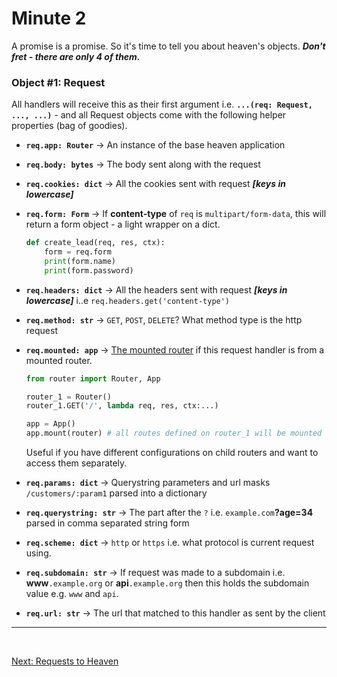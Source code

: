 # Minute 2
A promise is a promise. So it's time to tell you about heaven's objects. **_Don't fret - there are only 4 of them._**


### Object \#1: Request
All handlers will receive this as their first argument i.e. **`...(req: Request, ..., ...)`** -
and all Request objects come with the following helper properties (bag of goodies).

- **`req.app: Router`** -> An instance of the base heaven application

- **`req.body: bytes`** -> The body sent along with the request

- **`req.cookies: dict`** -> All the cookies sent with request **_[keys in lowercase]_**

- **`req.form: Form`** -> If **content-type** of `req` is `multipart/form-data`, this will return a form object - a light
    wrapper on a dict.
    ```py
    def create_lead(req, res, ctx):
        form = req.form
        print(form.name)
        print(form.password)
    ```

- **`req.headers: dict`** -> All the headers sent with request **_[keys in lowercase]_** i..e `req.headers.get('content-type')`

- **`req.method: str`** -> `GET`, `POST`, `DELETE`? What method type is the http request

- **`req.mounted: app`** -> [The mounted router](mount.md) if this request handler is from a mounted router.
    ```py
    from router import Router, App

    router_1 = Router()
    router_1.GET('/', lambda req, res, ctx:...)

    app = App()
    app.mount(router) # all routes defined on router_1 will be mounted to app
    ```
    Useful if you have different configurations on child routers and want to access them separately.

- **`req.params: dict`** -> Querystring parameters and url masks `/customers/:param1` parsed into a dictionary

- **`req.querystring: str`** -> The part after the `?` i.e. `example.com`**?age=34** parsed in comma separated string form

- **`req.scheme: dict`** -> `http` or `https` i.e. what protocol is current request using.

- **`req.subdomain: str`** -> If request was made to a subdomain i.e. **www**`.example.org` or **api**`.example.org`
    then this holds the subdomain value e.g. `www` and `api`.

- **`req.url: str`** -> The url that matched to this handler as sent by the client

-----------------------

&nbsp;

[Next: Requests to Heaven](request.md)
